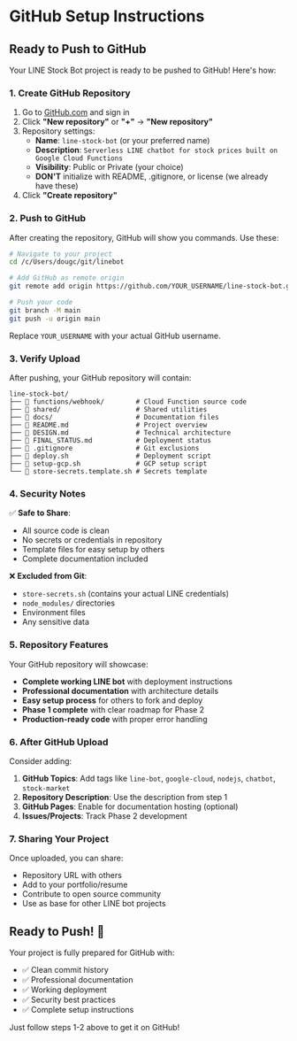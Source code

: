# GitHub Setup Instructions

## Ready to Push to GitHub

Your LINE Stock Bot project is ready to be pushed to GitHub! Here's how:

### 1. Create GitHub Repository

1. Go to [GitHub.com](https://github.com) and sign in
2. Click **"New repository"** or **"+"** → **"New repository"**
3. Repository settings:
   - **Name**: `line-stock-bot` (or your preferred name)
   - **Description**: `Serverless LINE chatbot for stock prices built on Google Cloud Functions`
   - **Visibility**: Public or Private (your choice)
   - **DON'T** initialize with README, .gitignore, or license (we already have these)
4. Click **"Create repository"**

### 2. Push to GitHub

After creating the repository, GitHub will show you commands. Use these:

```bash
# Navigate to your project
cd /c/Users/dougc/git/linebot

# Add GitHub as remote origin
git remote add origin https://github.com/YOUR_USERNAME/line-stock-bot.git

# Push your code
git branch -M main
git push -u origin main
```

Replace `YOUR_USERNAME` with your actual GitHub username.

### 3. Verify Upload

After pushing, your GitHub repository will contain:

```
line-stock-bot/
├── 📁 functions/webhook/        # Cloud Function source code
├── 📁 shared/                   # Shared utilities  
├── 📁 docs/                     # Documentation files
├── 📄 README.md                 # Project overview
├── 📄 DESIGN.md                 # Technical architecture
├── 📄 FINAL_STATUS.md           # Deployment status
├── 📄 .gitignore                # Git exclusions
├── 🔧 deploy.sh                 # Deployment script
├── 🔧 setup-gcp.sh              # GCP setup script
└── 🔧 store-secrets.template.sh # Secrets template
```

### 4. Security Notes

✅ **Safe to Share**:
- All source code is clean
- No secrets or credentials in repository
- Template files for easy setup by others
- Complete documentation included

❌ **Excluded from Git**:
- `store-secrets.sh` (contains your actual LINE credentials)
- `node_modules/` directories
- Environment files
- Any sensitive data

### 5. Repository Features

Your GitHub repository will showcase:

- **Complete working LINE bot** with deployment instructions
- **Professional documentation** with architecture details
- **Easy setup process** for others to fork and deploy
- **Phase 1 complete** with clear roadmap for Phase 2
- **Production-ready code** with proper error handling

### 6. After GitHub Upload

Consider adding:

1. **GitHub Topics**: Add tags like `line-bot`, `google-cloud`, `nodejs`, `chatbot`, `stock-market`
2. **Repository Description**: Use the description from step 1
3. **GitHub Pages**: Enable for documentation hosting (optional)
4. **Issues/Projects**: Track Phase 2 development

### 7. Sharing Your Project

Once uploaded, you can share:
- Repository URL with others
- Add to your portfolio/resume
- Contribute to open source community
- Use as base for other LINE bot projects

## Ready to Push! 🚀

Your project is fully prepared for GitHub with:
- ✅ Clean commit history
- ✅ Professional documentation  
- ✅ Working deployment
- ✅ Security best practices
- ✅ Complete setup instructions

Just follow steps 1-2 above to get it on GitHub!